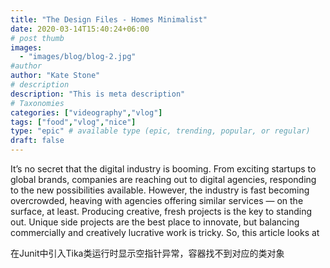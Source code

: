 ```yaml
---
title: "The Design Files - Homes Minimalist"
date: 2020-03-14T15:40:24+06:00
# post thumb
images:
  - "images/blog/blog-2.jpg"
#author
author: "Kate Stone"
# description
description: "This is meta description"
# Taxonomies
categories: ["videography","vlog"]
tags: ["food","vlog","nice"]
type: "epic" # available type (epic, trending, popular, or regular)
draft: false
---
```


It’s no secret that the digital industry is booming. From exciting startups to global brands, companies
are reaching out to digital agencies, responding to the new possibilities available. However, the industry
is fast becoming overcrowded, heaving with agencies offering similar services — on the surface, at least.
Producing creative, fresh projects is the key to standing out. Unique side projects are the best place to
innovate, but balancing commercially and creatively lucrative work is tricky. So, this article looks at

在Junit中引入Tika类运行时显示空指针异常，容器找不到对应的类对象



